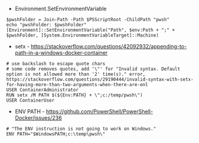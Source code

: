 - Environment.SetEnvironmentVariable
```
$pwshFolder = Join-Path -Path $PSScriptRoot -ChildPath "pwsh"
echo "pwshFolder: $pwshFolder"
[Environment]::SetEnvironmentVariable("Path", $env:Path + ";" + $pwshFolder, [System.EnvironmentVariableTarget]::Machine)
```
- setx - https://stackoverflow.com/questions/42092932/appending-to-path-in-a-windows-docker-container
```
# use backslash to escape quote chars
# some code removes quotes, add '\"' for "Invalid syntax. Default option is not allowed more than '2' time(s)." error, https://stackoverflow.com/questions/29190444/invalid-syntax-with-setx-for-having-more-than-two-arguments-when-there-are-onl
USER ContainerAdministrator
RUN setx /M PATH $(${Env:PATH} + \";c:/temp/pwsh\")
USER ContainerUser
```

- ENV PATH - https://github.com/PowerShell/PowerShell-Docker/issues/236
```
# "The ENV instruction is not going to work on Windows."
ENV PATH="$WindowsPATH;c:\temp\pwsh\"
```
